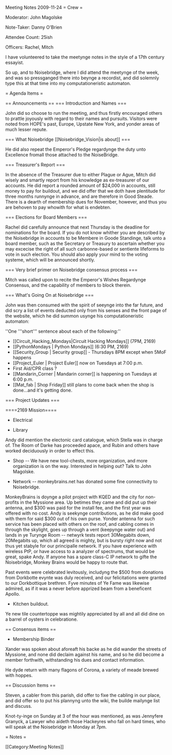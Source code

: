 Meeting Notes 2009-11-24 
 = Crew =

Moderator: John Magolske

Note-Taker: Danny O'Brien

Attendee Count: 25ish

Officers: Rachel, Mitch

I have volunteered to take the meetynge notes in the style of a 17th century
essayist.

So up, and to Noisebridge, where I did attend the meetynge of the week, and was so pressganged there into beynge a recordist, and did solemnly type this at that time into my computationeristic automaton.

= Agenda Items =

== Announcements ==
=== Introduction and Names ===

John did so choose to run the meeting, and thus firstly encouraged others to prattle joyously with regard to their names and pursuits. Visitors were noted from HOPE's past, Europe, Upstate New York, and yonder areas of much lesser repute.

=== What Noisebridge [[Noisebridge_Vision|is about]] ===

He did also repeat the Emperor's Pledge regardynge the duty unto Excellence fromall those attached to the NoiseBridge.

=== Treasurer's Report ===

In the absence of the Treasurer due to either Plague or Ague, Mitch did wisely and smartly report from his knowledge as ex-treasurer of our accounts. He did report a rounded amount of $24,000 in accounts, still money to pay for buildout, and we did offer that we doth have plentitude for three months runnynge in advance, and are therefore in Good Steade. There is a dearth of membership dues for November, however, and thus you are behoven to pay whowith for what is endebten.

=== Elections for Board Members ===

Rachel did carefully announce that next Thursday is the deadline for nominations for the board. If you do not know whither you are described by the Noisebridge in accounts to be Membere in Goode Standinge, talk unto a board member, such as the Secretary or Treasury to ascertain whether you may excecise the right of all such carbonne-based or sentiente lifeforms to vote in such election. You should also apply your mind to the voting systeme, which will be announced shortly.

=== Very brief primer on Noisebridge consensus process ===

Mitch was called upon to recite the Emperor's Wishes Regardynge Consensus, and
the capability of members to block therein. 

=== What's Going On at Noisebridge ===

John was then consumed with the spirit of seeynge into the far  future, and did scry a list of events deducted only from his senses and the front page of the website, which he did summon usynge his computationeristic automaton:

''One '''short''' sentence about each of the following:''
* [[Circuit_Hacking_Mondays|Circuit Hacking Mondays]] (7PM, 2169)
* [[PythonMondays | Python Mondays]] (6:30 PM, 2169) 
* [[Security_Group | Security group]] - Thursdays 8PM except when 5MoF happens
* [[Project_Euler | Project Euler]] now on Tuesdays at 7:00 p.m.
* First Aid/CPR class ?
* [[Mandarin_Corner | Mandarin corner]] is happening on Tuesdays at 6:00 p.m.
* [[Mat_fab | Shop Friday]] still plans to come back when the shop is done...and it's getting done.

=== Project Updates ===


====2169 Mission====
* Electrical

* Library

Andy did mention the electonic card catalogue, which Stella was in charge of. The Room of Darke has proceeded apace, and Rubin and others have worked deciduously in order to effect this.

* Shop -- We have new tool-chests, more organization, and more organization is on the way. Interested in helping out? Talk to John Magolske.

* Network -- monkeybrains.net has donated some fine connectivity to Noisebridge.

MonkeyBrains is doynge a pilot project with KQED and the city for non-profits in the Myssione area. Up betimes they came and did put up their antenna, and $300 was paid for the install fee, and the first year was offered with no cost. Andy is seekynge contributions, as he did make good with them for said $300 out of his own purse.  Yonder antenna for such service has been placed with others on the roof, and cabling comes in through the skylight, goes up through a vent (keepynge water out) and lands in ye Turynge Room -- netwyrk tests report 30Megabits down, 20Megabits up, which all agreed is mighty,  but is bursty right now and not thus yet stabyle for our principalle network. If you have experience with wireless PtP, or have access to a analyzer of spectrums, that would be great, spake Andy. If anyone has a spare class-C IP network to gifte the Noisebridge, Monkey Brains would be happy to route that.

Past events were celebrated levitously, includyng the $500 from donations from Dorkbotte evynte was duly received, and our felicitations were granted to our Dorkbottique brethren. Fyve minutes of Ye Fame was likewise admired, as if it
was a never before apprized beam from a beneficent Apollo. 

* Kitchen buildout. 

Ye new tile countertoppe was mightily appreciated by all and all did dine on a barrel of oysters in celebratione.

== Consensus items ==

* Membership Binder

Xander was spoken about aforeaft his backe as he did wander the streets of Myssione, and none did declaim against his name, and so he did become a member forthwith, withstanding his dues and contact information. 

He dyde return with many flagons of Corona, a variety of meade brewed with hoppes.

== Discussion Items ==

Steven, a cabler from this parish, did offer to fixe the cabling in our place, and did offer so to put his plannyng unto the wiki, the builde mailynge list and discuss.

Knot-ty-inge on Sunday at 3 of the hour was mentioned, as was Jennyfere Granyck, a Lawyer who aideth those Hackeyres who fall on hard times, who will speak at the Noisebridge in Monday at 7pm.

= Notes =

[[Category:Meeting Notes]]